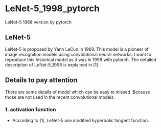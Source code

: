# LeNet-5_1998_pytorch
LeNet-5 1988 version by pytorch

## LeNet-5
LeNet-5 is proposed by Yann LeCun in 1988. This model is a pioneer of image recognition models using convolutional neural networks.
I want to reproduce this historical model as it was in 1998 with pytorch. The detailed description of LeNet-5_1998 is explained in [1]. 

## Details to pay attention
There are some details of model which can be easy to missed. Because those are not used in the recent convolutional models.

### 1. activation function  
  - According to [1], LeNet-5 use modified hyperbolic tangent function.

